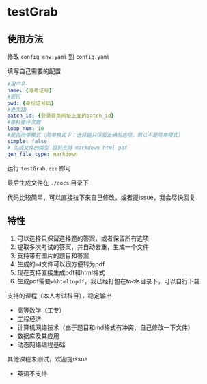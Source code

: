 # testGrab

## 使用方法
修改 `config_env.yaml` 到 `config.yaml`

填写自己需要的配置
```yaml
#用户名
name: {准考证号}
#密码
pwd: {身份证号码}
#批次ID
batch_id: {登录首页网址上面的batch_id}
#每科循环次数
loop_num: 10
#是否简单模式（简单模式下：选择题只保留正确的选项，默认不是简单模式）
simple: false
# 生成文件的类型 目前支持 markdown html pdf
gen_file_type: markdown

```
运行 `testGrab.exe` 即可

最后生成文件在 `./docs` 目录下

代码比较简单，可以直接拉下来自己修改，或者提issue，我会尽快回复

## 特性
1. 可以选择只保留选择题的答案，或者保留所有选项
2. 提取多次考试的答案，并自动去重，生成一个文件
3. 支持带有图片的题目和答案
4. 生成的`md`文件可以很方便转为pdf
5. 现在支持直接生成pdf和html格式
6. 生成pdf需要`wkhtmltopdf`，我已经打包在tools目录下，可以自行下载

支持的课程（本人考试科目），稳定输出
- 高等数学（工专）
- 工程经济
- 计算机网络技术（由于题目和md格式有冲突，自己修改一下文件）
- 数据库及其应用
- 动态网络编程基础

其他课程未测试，欢迎提issue
- 英语不支持

